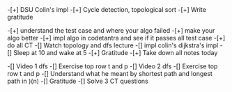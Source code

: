 ## 

-[+] DSU Colin's impl
-[+] Cycle detection, topological sort
-[+] Write gratitude


-[+] understand the test case and where your algo failed
-[+] make your algo better
-[+] impl algo in codetantra and see if it passes all test case
-[+] do all CT 
-[] Watch topology and dfs lecture
-[] impl colin's dijkstra's impl
-[] Sleep at 10 and wake at 5
-[+] Gratitude
-[+] Take down all notes today


-[] Video 1 dfs
-[] Exercise top row t and p
-[] Video 2 dfs
-[] Exercise top row t and p
-[] Understand what he meant by shortest path and longest path in )(n)
-[] Gratitude
-[] Solve 3 CT questions




